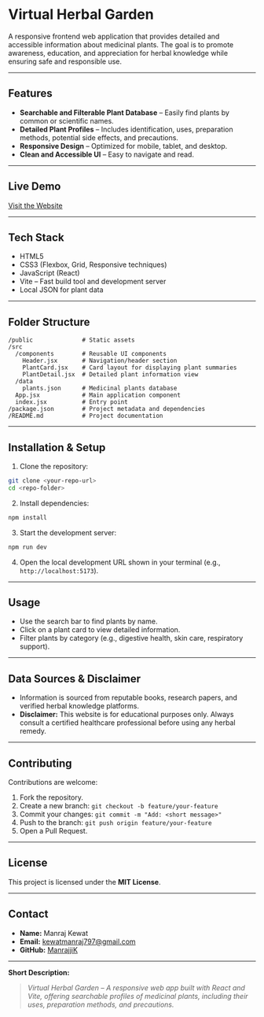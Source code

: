 # Virtual Herbal Garden

A responsive frontend web application that provides detailed and accessible information about medicinal plants. The goal is to promote awareness, education, and appreciation for herbal knowledge while ensuring safe and responsible use.

---

## Features

* **Searchable and Filterable Plant Database** – Easily find plants by common or scientific names.
* **Detailed Plant Profiles** – Includes identification, uses, preparation methods, potential side effects, and precautions.
* **Responsive Design** – Optimized for mobile, tablet, and desktop.
* **Clean and Accessible UI** – Easy to navigate and read.

---

## Live Demo

[Visit the Website](https://ayur-heaven.vercel.app/)

---

## Tech Stack

* HTML5
* CSS3 (Flexbox, Grid, Responsive techniques)
* JavaScript (React)
* Vite – Fast build tool and development server
* Local JSON for plant data

---

## Folder Structure

```
/public              # Static assets
/src
  /components        # Reusable UI components
    Header.jsx       # Navigation/header section
    PlantCard.jsx    # Card layout for displaying plant summaries
    PlantDetail.jsx  # Detailed plant information view
  /data
    plants.json      # Medicinal plants database
  App.jsx            # Main application component
  index.jsx          # Entry point
/package.json        # Project metadata and dependencies
/README.md           # Project documentation
```

---

## Installation & Setup

1. Clone the repository:

```bash
git clone <your-repo-url>
cd <repo-folder>
```

2. Install dependencies:

```bash
npm install
```

3. Start the development server:

```bash
npm run dev
```

4. Open the local development URL shown in your terminal (e.g., `http://localhost:5173`).

---

## Usage

* Use the search bar to find plants by name.
* Click on a plant card to view detailed information.
* Filter plants by category (e.g., digestive health, skin care, respiratory support).

---

## Data Sources & Disclaimer

* Information is sourced from reputable books, research papers, and verified herbal knowledge platforms.
* **Disclaimer:** This website is for educational purposes only. Always consult a certified healthcare professional before using any herbal remedy.

---

## Contributing

Contributions are welcome:

1. Fork the repository.
2. Create a new branch: `git checkout -b feature/your-feature`
3. Commit your changes: `git commit -m "Add: <short message>"`
4. Push to the branch: `git push origin feature/your-feature`
5. Open a Pull Request.

---

## License

This project is licensed under the **MIT License**.

---

## Contact

* **Name:** Manraj Kewat
* **Email:** [kewatmanraj797@gmail.com](mailto:kewatmanraj797@gmail.com)
* **GitHub:** [ManrajjiK](https://github.com/ManrajjiK)

---

**Short Description:**

> *Virtual Herbal Garden – A responsive web app built with React and Vite, offering searchable profiles of medicinal plants, including their uses, preparation methods, and precautions.*



